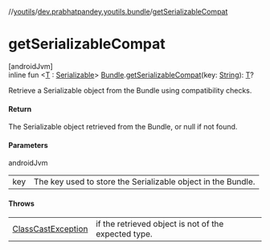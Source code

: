 //[youtils](../../index.md)/[dev.prabhatpandey.youtils.bundle](index.md)/[getSerializableCompat](get-serializable-compat.md)

# getSerializableCompat

[androidJvm]\
inline fun &lt;[T](get-serializable-compat.md) : [Serializable](https://developer.android.com/reference/kotlin/java/io/Serializable.html)&gt; [Bundle](https://developer.android.com/reference/kotlin/android/os/Bundle.html).[getSerializableCompat](get-serializable-compat.md)(key: [String](https://kotlinlang.org/api/latest/jvm/stdlib/kotlin/-string/index.html)): [T](get-serializable-compat.md)?

Retrieve a Serializable object from the Bundle using compatibility checks.

#### Return

The Serializable object retrieved from the Bundle, or null if not found.

#### Parameters

androidJvm

| | |
|---|---|
| key | The key used to store the Serializable object in the Bundle. |

#### Throws

| | |
|---|---|
| [ClassCastException](https://kotlinlang.org/api/latest/jvm/stdlib/kotlin/-class-cast-exception/index.html) | if the retrieved object is not of the expected type. |
